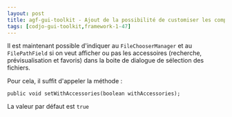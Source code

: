 ```yaml
---
layout: post
title: agf-gui-toolkit - Ajout de la possibilité de customiser les composants de sélection des fichiers
tags: [codjo-gui-toolkit,framework-1-47]
---
```

Il est maintenant possible d'indiquer au ```FileChooserManager``` et au ```FilePathField``` si on veut afficher ou pas les accessoires (recherche, prévisualisation et favoris) dans la boite de dialogue de sélection des fichiers.

Pour cela, il suffit d'appeler la méthode :
```
public void setWithAccessories(boolean withAccessories);
```
La valeur par défaut est ```true```